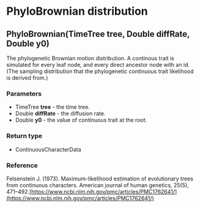 PhyloBrownian distribution
==========================
PhyloBrownian(TimeTree **tree**, Double **diffRate**, Double **y0**)
--------------------------------------------------------------------

The phylogenetic Brownian motion distribution. A continous trait is simulated for every leaf node, and every direct ancestor node with an id.(The sampling distribution that the phylogenetic continuous trait likelihood is derived from.)

### Parameters

- TimeTree **tree** - the time tree.
- Double **diffRate** - the diffusion rate.
- Double **y0** - the value of continuous trait at the root.

### Return type

- ContinuousCharacterData

### Reference

Felsenstein J. (1973). Maximum-likelihood estimation of evolutionary trees from continuous characters. American journal of human genetics, 25(5), 471–492.[https://www.ncbi.nlm.nih.gov/pmc/articles/PMC1762641/](https://www.ncbi.nlm.nih.gov/pmc/articles/PMC1762641/)

